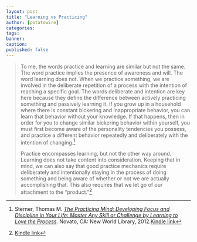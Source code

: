 ```yaml
---
layout: post
title: "Learning vs Practicing"
author: [potatowire]
categories: 
tags: 
banner: 
caption: 
published: false
---
```


> To me, the words practice and learning are similar but not the same. The word practice implies the presence of awareness and will. The word learning does not. When we practice something, we are involved in the deliberate repetition of a process with the intention of reaching a specific goal. The words deliberate and intention are key here because they define the difference between actively practicing something and passively learning it. If you grow up in a household where there is constant bickering and inappropriate behavior, you can learn that behavior without your knowledge. If that happens, then in order for you to change similar bickering behavior within yourself, you must first become aware of the personality tendencies you possess, and practice a different behavior repeatedly and deliberately with the intention of changing.[^1]
> 
> Practice encompasses learning, but not the other way around. Learning does not take content into consideration. Keeping that in mind, we can also say that good practice mechanics require deliberately and intentionally staying in the process of doing something and being aware of whether or not we are actually accomplishing that. This also requires that we let go of our attachment to the “product.”[^2]

[^1]:	Sterner, Thomas M. [*The Practicing Mind: Developing Focus and Discipline in Your Life: Master Any Skill or Challenge by Learning to Love the Process*](https://www.amazon.com/dp/1608680908/?tag=potatowire-20). Novato, CA: New World Library, 2012.[Kindle link][1]

[^2]:	[Kindle link][2]

[1]:	http://a.co/hfjj9ft
[2]:	http://a.co/8PuvdwM